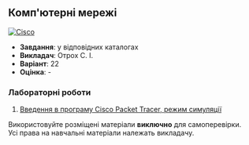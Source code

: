 ## Комп'ютерні мережі

[![Cisco](https://img.shields.io/badge/Cisco-162F53?style=for-the-badge&logo=cisco&logoColor=white)](#)

- **Завдання**: у відповідних каталогах
- **Викладач**: Отрох С. І.
- **Варіант**: 22 
- **Оцінка**: -

### Лабораторні роботи
  1. [Введення в програму Cisco Packet Tracer, режим симуляції](./Lab1/)

Використовуйте розміщені матеріали **виключно** для самоперевірки. <br>
Усі права на навчальні матеріали належать викладачу.